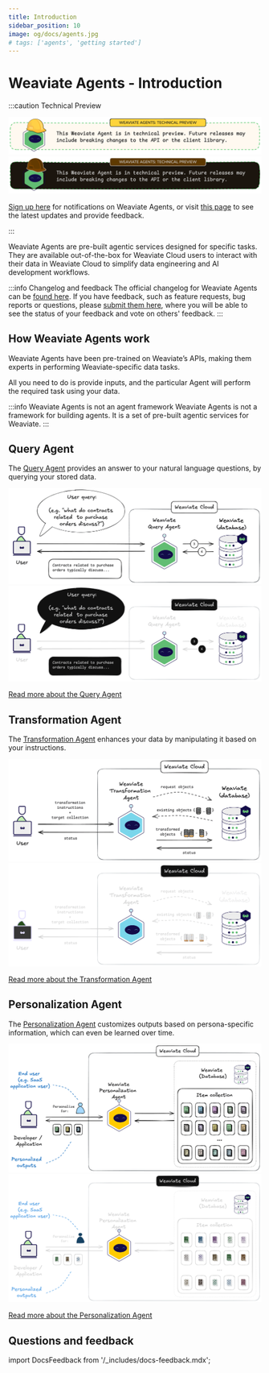 ```yaml
---
title: Introduction
sidebar_position: 10
image: og/docs/agents.jpg
# tags: ['agents', 'getting started']
---
```


# Weaviate Agents - Introduction

:::caution Technical Preview

![Weaviate Agents are in technical preview.](./_includes/agents_tech_preview_light.png#gh-light-mode-only "Weaviate Agents are in technical preview.")
![Weaviate Agents are in technical preview.](./_includes/agents_tech_preview_dark.png#gh-dark-mode-only "Weaviate Agents are in technical preview.")

[Sign up here](https://events.weaviate.io/weaviate-agents) for notifications on Weaviate Agents, or visit [this page](https://weaviateagents.featurebase.app/) to see the latest updates and provide feedback.

:::

Weaviate Agents are pre-built agentic services designed for specific tasks. They are available out-of-the-box for Weaviate Cloud users to interact with their data in Weaviate Cloud to simplify data engineering and AI development workflows.

:::info Changelog and feedback
The official changelog for Weaviate Agents can be [found here](https://weaviateagents.featurebase.app/changelog). If you have feedback, such as feature requests, bug reports or questions, please [submit them here](https://weaviateagents.featurebase.app/), where you will be able to see the status of your feedback and vote on others' feedback.
:::

## How Weaviate Agents work

Weaviate Agents have been pre-trained on Weaviate’s APIs, making them experts in performing Weaviate-specific data tasks.

All you need to do is provide inputs, and the particular Agent will perform the required task using your data.

:::info Weaviate Agents is not an agent framework
Weaviate Agents is not a framework for building agents. It is a set of pre-built agentic services for Weaviate.
:::

## Query Agent

The [Query Agent](./query/index.md) provides an answer to your natural language questions, by querying your stored data.

[![Click to read more about the Query Agent](./_includes/query_agent_usage_light.png#gh-light-mode-only "Click to read more about the Query Agent")](./query/index.md)
[![Click to read more about the Query Agent](./_includes/query_agent_usage_dark.png#gh-dark-mode-only "Click to read more about the Query Agent")](./query/index.md)

[Read more about the Query Agent](./query/index.md)

## Transformation Agent

The [Transformation Agent](./transformation/index.md) enhances your data by manipulating it based on your instructions.

[![Click to read more about the Transformation Agent](./_includes/transformation_agent_overview_light.png#gh-light-mode-only "Click to read more about the Transformation Agent")](./transformation/index.md)
[![Click to read more about the Transformation Agent](./_includes/transformation_agent_overview_dark.png#gh-dark-mode-only "Click to read more about the Transformation Agent")](./transformation/index.md)

[Read more about the Transformation Agent](./transformation/index.md)

## Personalization Agent

The [Personalization Agent](./personalization/index.md) customizes outputs based on persona-specific information, which can even be learned over time.

[![Click to read more about the Personalization Agent](./_includes/personalization_agent_overview_light.png#gh-light-mode-only "Click to read more about the Personalization Agent")](./personalization/index.md)
[![Click to read more about the Personalization Agent](./_includes/personalization_agent_overview_dark.png#gh-dark-mode-only "Click to read more about the Personalization Agent")](./personalization/index.md)

[Read more about the Personalization Agent](./personalization/index.md)

## Questions and feedback

import DocsFeedback from '/_includes/docs-feedback.mdx';

<DocsFeedback/>
